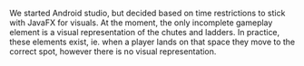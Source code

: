 We started Android studio, but decided based on time restrictions to stick with JavaFX for visuals. 
At the moment, the only incomplete gameplay element is a visual representation of the chutes and ladders. In practice, these elements exist, ie. when a player lands on that space they move to the correct spot, however there is no visual representation. 
